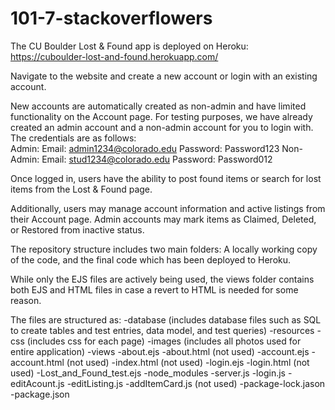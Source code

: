# 101-7-stackoverflowers

The CU Boulder Lost & Found app is deployed on Heroku: https://cuboulder-lost-and-found.herokuapp.com/

Navigate to the website and create a new account or login with an existing account. 

New accounts are automatically created as non-admin and have limited functionality on the Account page.
For testing purposes, we have already created an admin account and a non-admin account for you to login with. 
The credentials are as follows:<br>
Admin: Email: admin1234@colorado.edu Password: Password123
Non-Admin: Email: stud1234@colorado.edu Password: Password012

Once logged in, users have the ability to post found items or search for lost items from the Lost & Found page.

Additionally, users may manage account information and active listings from their Account page. Admin accounts may mark items as Claimed, Deleted, or Restored from inactive status.

The repository structure includes two main folders: A locally working copy of the code, and the final code which has been deployed to Heroku.

While only the EJS files are actively being used, the views folder contains both EJS and HTML files in case a revert to HTML is needed for some reason.

The files are structured as:
-database (includes database files such as SQL to create tables and test entries, data model, and test queries)
-resources
  -css (includes css for each page)
  -images (includes all photos used for entire application)
-views
  -about.ejs
  -about.html (not used)
  -account.ejs
  -account.html (not used)
  -index.html (not used)
  -login.ejs
  -login.html (not used)
  -Lost_and_Found_test.ejs
-node_modules
-server.js
-login.js
-editAcount.js
-editListing.js
-addItemCard.js (not used)
-package-lock.jason
-package.json
